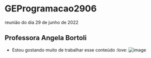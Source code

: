 # GEProgramacao2906
reunião do dia 29 de junho de 2022
## Professora Angela Bortoli
  - Estou gostando muito de trabalhar esse conteúdo
:love:
![image](https://user-images.githubusercontent.com/107090581/182726610-3b12e42e-102f-4da3-beb0-1f578a84ad13.png)
